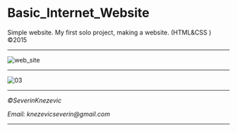# Basic_Internet_Website
Simple website. My first solo project, making a website. (HTML&amp;CSS ) ©2015

****
![web_site](https://user-images.githubusercontent.com/81822988/114770375-aa59b780-9d6b-11eb-8cf6-cf5d1e41f32f.jpg)
****
![03](https://user-images.githubusercontent.com/81822988/114770554-dd9c4680-9d6b-11eb-8b9f-11447e1e0fa3.png)
****

*©SeverinKnezevic*

_Email: knezevicseverin@gmail.com_

****
